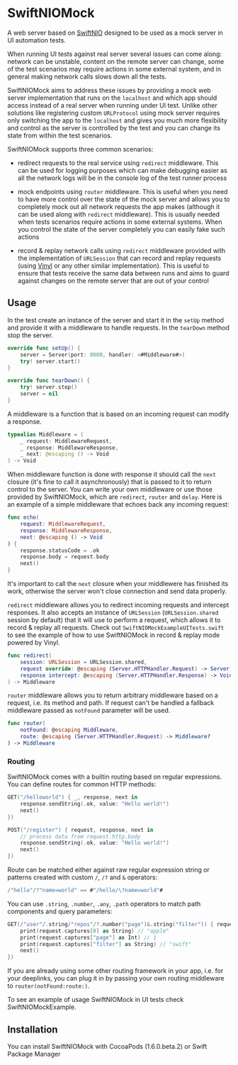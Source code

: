 # SwiftNIOMock
A web server based on [SwiftNIO](https://github.com/apple/swift-nio) designed to be used as a mock server in UI automation tests.

When running UI tests against real server several issues can come along: network can be unstable, content on the remote server can change, some of the test scenarios may require actions in some external system, and in general making network calls slows down all the tests.

SwiftNIOMock aims to address these issues by providing a mock web server implementation that runs on the `localhost` and which app should access instead of a real server when running under UI test. Unlike other solutions like registering custom `URLProtocol` using mock server requires only switching the app to the `localhost` and gives you much more flexibility and control as the server is controlled by the test and you can change its state from within the test scenarios. 

SwiftNIOMock supports three common scenarios:

- redirect requests to the real service using `redirect` middleware. This can be used for logging purposes which can make debugging easier as all the network logs will be in the console log of the test runner process

- mock endpoints using `router` middleware. This is useful when you need to have more control over the state of the mock server and allows you to completely mock out all network requests the app makes (although it can be used along with `redirect` middleware). This is usually needed when tests scenarios require actions in some external systems. When you control the state of the server completely you can easily fake such actions

- record & replay network calls using `redirect` middleware provided with the implementation of `URLSession` that can record and replay requests (using [Vinyl](https://github.com/Velhotes/Vinyl) or any other similar implementation). This is useful to ensure that tests receive the same data between runs and aims to guard against changes on the remote server that are out of your control

## Usage

In the test create an instance of the server and start it in the `setUp` method and provide it with a middleware to handle requests. In the `tearDown` method stop the server.

```swift
override func setUp() {
    server = Server(port: 8080, handler: <#Middleware#>)
    try! server.start()
}

override func tearDown() {
    try! server.stop()
    server = nil
}
```

A middleware is a function that is based on an incoming request can modify a response. 

```swift
typealias Middleware = (
    _ request: MiddlewareRequest,
    _ response: MiddlewareResponse,
    _ next: @escaping () -> Void
) -> Void
```

When middleware function is done with response it should call the `next` closure (it's fine to call it asynchronously) that is passed to it to return control to the server.  You can write your own middleware or use those provided by SwiftNIOMock, which are `redirect`, `router` and `delay`.  Here is an example of a simple middleware that echoes back any incoming request:

```swift
func echo(
    request: MiddlewareRequest,
    response: MiddlewareResponse,
    next: @escaping () -> Void
) {
    response.statusCode = .ok
    response.body = request.body
    next()
}
```

It's important to call the `next` closure when your middlewere has finished its work, otherwise the server won't close connection and send data properly.

`redirect` middleware allows you to redirect incoming requests and intercept responses. It also accepts an instance of `URLSession` (`URLSession.shared` session by default) that it will use to perform a request, which allows it to record & replay all requests. Check out `SwiftNIOMockExampleUITests.swift` to see the example of how to use SwiftNIOMock in record & replay mode powered by Vinyl.

```swift
func redirect(
    session: URLSession = URLSession.shared,
    request override: @escaping (Server.HTTPHandler.Request) -> Server.HTTPHandler.Request,
    response intercept: @escaping (Server.HTTPHandler.Response) -> Void = { _ in }
) -> Middleware
```

`router` middleware allows you to return arbitrary middleware based on a request, i.e. its method and path. If request can't be handled a fallback middleware passed as `notFound` parameter will be used.

```swift
func router(
    notFound: @escaping Middleware,
    route: @escaping (Server.HTTPHandler.Request) -> Middleware?
) -> Middleware
```

### Routing

SwiftNIOMock comes with a builtin routing based on regular expressions. You can define routes for common HTTP methods:

```swift
GET("/helloworld") { _, response, next in
    response.sendString(.ok, value: "Hello world!")
    next()
})

POST("/register") { request, response, next in
    // process data from request.http.body
    response.sendString(.ok, value: "Hello world!")
    next()
})
```

Route can be matched either against raw regular expression string or patterns created with custom `/`, `/?` and `&` operators:

```swift
/"hello"/?"name=world" == #"/hello/\?name=world"#
```

You can use `.string`, `.number`, `.any`, `.path` operators to match path components and query parameters:

```swift
GET(/"user"/.string/"repos"/?.number("page")&.string("filter")) { request, response, next in
    print(request.captures[0] as String) // "apple"
    print(request.captures["page"] as Int) // 1
    print(request.captures["filter"] as String) // "swift"
    next()
})
```

If you are already using some other routing framework in your app, i.e. for your deeplinks, you can plug it in by passing your own routing middleware to `router(notFound:route:)`.


To see an example of usage SwiftNIOMock in UI tests check SwiftNIOMockExample.

## Installation

You can install SwiftNIOMock with CocoaPods (1.6.0.beta.2) or Swift Package Manager

